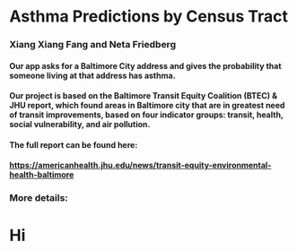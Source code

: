 # Asthma Predictions by Census Tract
### Xiang Xiang Fang and Neta Friedberg

#### Our app asks for a Baltimore City address and gives the probability that someone living at that address has asthma.
#### Our project is based on the Baltimore Transit Equity Coalition (BTEC) & JHU report, which found areas in Baltimore city that are in greatest need of transit improvements, based on four indicator groups: transit, health, social vulnerability, and air pollution.
#### The full report can be found here:
#### https://americanhealth.jhu.edu/news/transit-equity-environmental-health-baltimore

### More details:

# Hi
